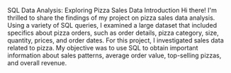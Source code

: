 SQL Data Analysis: Exploring Pizza Sales Data
Introduction
Hi there! I'm thrilled to share the findings of my project on pizza sales data analysis. Using a variety of SQL queries, I examined a large dataset that included specifics about pizza orders, such as order details, pizza category, size, quantity, prices, and order dates. For this project, I investigated sales data related to pizza. My objective was to use SQL to obtain important information about sales patterns, average order value, top-selling pizzas, and overall revenue.
